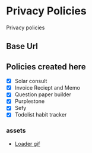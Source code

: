 # Privacy Policies

Privacy policies

## Base Url

## Policies created here
- [x] Solar consult
- [x] Invoice Reciept and Memo
- [x] Question paper builder
- [x] Purplestone
- [x] Sefy
- [x] Todolist habit tracker

### assets
- [Loader gif](https://stackoverflow.com/questions/55960021/transparent-animated-gif-picture-show-above-another-picture)